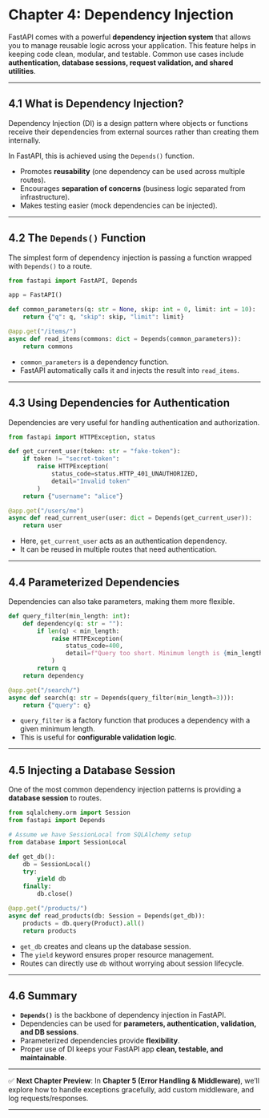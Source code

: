 # Chapter 4: Dependency Injection

FastAPI comes with a powerful **dependency injection system** that allows you to manage reusable logic across your application. This feature helps in keeping code clean, modular, and testable. Common use cases include **authentication, database sessions, request validation, and shared utilities**.

---

## 4.1 What is Dependency Injection?

Dependency Injection (DI) is a design pattern where objects or functions receive their dependencies from external sources rather than creating them internally.

In FastAPI, this is achieved using the `Depends()` function.

* Promotes **reusability** (one dependency can be used across multiple routes).
* Encourages **separation of concerns** (business logic separated from infrastructure).
* Makes testing easier (mock dependencies can be injected).

---

## 4.2 The `Depends()` Function

The simplest form of dependency injection is passing a function wrapped with `Depends()` to a route.

```python
from fastapi import FastAPI, Depends

app = FastAPI()

def common_parameters(q: str = None, skip: int = 0, limit: int = 10):
    return {"q": q, "skip": skip, "limit": limit}

@app.get("/items/")
async def read_items(commons: dict = Depends(common_parameters)):
    return commons
```

* `common_parameters` is a dependency function.
* FastAPI automatically calls it and injects the result into `read_items`.

---

## 4.3 Using Dependencies for Authentication

Dependencies are very useful for handling authentication and authorization.

```python
from fastapi import HTTPException, status

def get_current_user(token: str = "fake-token"):
    if token != "secret-token":
        raise HTTPException(
            status_code=status.HTTP_401_UNAUTHORIZED,
            detail="Invalid token"
        )
    return {"username": "alice"}

@app.get("/users/me")
async def read_current_user(user: dict = Depends(get_current_user)):
    return user
```

* Here, `get_current_user` acts as an authentication dependency.
* It can be reused in multiple routes that need authentication.

---

## 4.4 Parameterized Dependencies

Dependencies can also take parameters, making them more flexible.

```python
def query_filter(min_length: int):
    def dependency(q: str = ""):
        if len(q) < min_length:
            raise HTTPException(
                status_code=400,
                detail=f"Query too short. Minimum length is {min_length}."
            )
        return q
    return dependency

@app.get("/search/")
async def search(q: str = Depends(query_filter(min_length=3))):
    return {"query": q}
```

* `query_filter` is a factory function that produces a dependency with a given minimum length.
* This is useful for **configurable validation logic**.

---

## 4.5 Injecting a Database Session

One of the most common dependency injection patterns is providing a **database session** to routes.

```python
from sqlalchemy.orm import Session
from fastapi import Depends

# Assume we have SessionLocal from SQLAlchemy setup
from database import SessionLocal

def get_db():
    db = SessionLocal()
    try:
        yield db
    finally:
        db.close()

@app.get("/products/")
async def read_products(db: Session = Depends(get_db)):
    products = db.query(Product).all()
    return products
```

* `get_db` creates and cleans up the database session.
* The `yield` keyword ensures proper resource management.
* Routes can directly use `db` without worrying about session lifecycle.

---

## 4.6 Summary

* **`Depends()`** is the backbone of dependency injection in FastAPI.
* Dependencies can be used for **parameters, authentication, validation, and DB sessions**.
* Parameterized dependencies provide **flexibility**.
* Proper use of DI keeps your FastAPI app **clean, testable, and maintainable**.

---

✅ **Next Chapter Preview**: In **Chapter 5 (Error Handling & Middleware)**, we’ll explore how to handle exceptions gracefully, add custom middleware, and log requests/responses.

---
